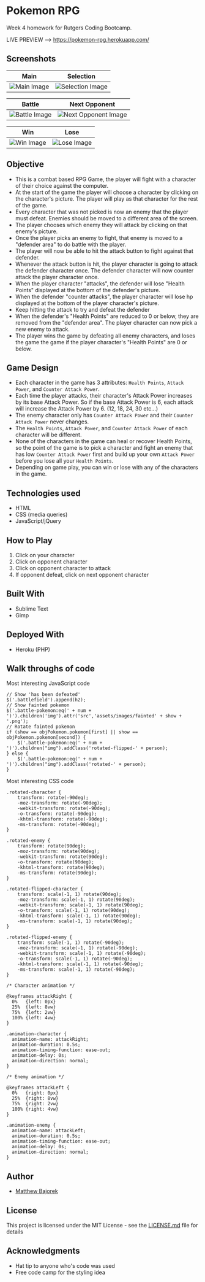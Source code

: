 # Pokemon RPG
Week 4 homework for Rutgers Coding Bootcamp.

LIVE PREVIEW --> https://pokemon-rpg.herokuapp.com/

## Screenshots

Main | Selection
-------------|--------
![Main Image](/readme_images/main.png?raw=true"main.png") | ![Selection Image](/readme_images/selection.png?raw=true"selection.png")

Battle | Next Opponent
-------------|--------
![Battle Image](/readme_images/battle.png?raw=true"battle.png") | ![Next Opponent Image](/readme_images/nextopponent.png?raw=true"nextopponent.png")

Win | Lose
-------------|--------
![Win Image](/readme_images/win.png?raw=true"win.png") | ![Lose Image](/readme_images/lose.png?raw=true"lose.png")

## Objective
* This is a combat based RPG Game, the player will fight with a character of their choice against the computer.
* At the start of the game the player will choose a character by clicking on the character's picture. The player will play as that character for the rest of the game.
* Every character that was not picked is now an enemy that the player must defeat. Enemies should be moved to a different area of the screen.
* The player chooses which enemy they will attack by clicking on that enemy's picture.
* Once the player picks an enemy to fight, that enemy is moved to a "defender area" to do battle with the player.
* The player will now be able to hit the attack button to fight against that defender.
* Whenever the attack button is hit, the player character is going to attack the defender character once. The defender character will now counter attack the player character once.
* When the player character "attacks", the defender will lose "Health Points" displayed at the bottom of the defender's picture.
* When the defender "counter attacks", the player character will lose hp displayed at the bottom of the player character's picture.
* Keep hitting the attack to try and defeat the defender
* When the defender's "Health Points" are reduced to 0 or below, they are removed from the "defender area". The player character can now pick a new enemy to attack.
* The player wins the game by defeating all enemy characters, and loses the game the game if the player character's "Health Points" are 0 or below.

## Game Design
* Each character in the game has 3 attributes: `Health Points`, `Attack Power`, and `Counter Attack Power`.
* Each time the player attacks, their character's Attack Power increases by its base Attack Power. So if the base Attack Power is 6, each attack will increase the Attack Power by 6. (12, 18, 24, 30 etc...)
* The enemy character only has `Counter Attack Power` and their `Counter Attack Power` never changes.
* The `Health Points`, `Attack Power`, and `Counter Attack Power` of each character will be different.
* None of the characters in the game can heal or recover Health Points, so the point of the game is to pick a character and fight an enemy that has low `Counter Attack Power` first and build up your own `Attack Power` before you lose all your `Health Points`.
* Depending on game play, you can win or lose with any of the characters in the game.

## Technologies used
- HTML
- CSS (media queries)
- JavaScript/jQuery

## How to Play

1. Click on your character
2. Click on opponent character
3. Click on opponent character to attack
4. If opponent defeat, click on next opponent character

## Built With

* Sublime Text
* Gimp

## Deployed With

* Heroku (PHP)

## Walk throughs of code

Most interesting JavaScript code
```
// Show 'has been defeated'
$('.battlefield').append(h2);
// Show fainted pokemon
$('.battle-pokemon:eq(' + num + ')').children('img').attr('src','assets/images/fainted' + show + '.png');
// Rotate fainted pokemon
if (show == objPokemon.pokemon[first] || show == objPokemon.pokemon[second]) {
    $('.battle-pokemon:eq(' + num + ')').children("img").addClass('rotated-flipped-' + person);
} else {
    $('.battle-pokemon:eq(' + num + ')').children("img").addClass('rotated-' + person);
}
```
Most interesting CSS code
```
.rotated-character {
    transform: rotate(-90deg);
    -moz-transform: rotate(-90deg);
    -webkit-transform: rotate(-90deg);
    -o-transform: rotate(-90deg);
    -khtml-transform: rotate(-90deg);
    -ms-transform: rotate(-90deg);
}

.rotated-enemy {
    transform: rotate(90deg);
    -moz-transform: rotate(90deg);
    -webkit-transform: rotate(90deg);
    -o-transform: rotate(90deg);
    -khtml-transform: rotate(90deg);
    -ms-transform: rotate(90deg);
}

.rotated-flipped-character {
    transform: scale(-1, 1) rotate(90deg);
    -moz-transform: scale(-1, 1) rotate(90deg);
    -webkit-transform: scale(-1, 1) rotate(90deg);
    -o-transform: scale(-1, 1) rotate(90deg);
    -khtml-transform: scale(-1, 1) rotate(90deg);
    -ms-transform: scale(-1, 1) rotate(90deg);
}

.rotated-flipped-enemy {
    transform: scale(-1, 1) rotate(-90deg);
    -moz-transform: scale(-1, 1) rotate(-90deg);
    -webkit-transform: scale(-1, 1) rotate(-90deg);
    -o-transform: scale(-1, 1) rotate(-90deg);
    -khtml-transform: scale(-1, 1) rotate(-90deg);
    -ms-transform: scale(-1, 1) rotate(-90deg);
}

/* Character animation */

@keyframes attackRight {
  0%   {left: 0px}
  25%  {left: 8vw}
  75%  {left: 2vw}
  100% {left: 4vw}
}

.animation-character {
  animation-name: attackRight;
  animation-duration: 0.5s; 
  animation-timing-function: ease-out; 
  animation-delay: 0s;
  animation-direction: normal; 
}

/* Enemy animation */

@keyframes attackLeft {
  0%   {right: 0px}
  25%  {right: 8vw}
  75%  {right: 2vw}
  100% {right: 4vw}
}

.animation-enemy {
  animation-name: attackLeft;
  animation-duration: 0.5s; 
  animation-timing-function: ease-out; 
  animation-delay: 0s;
  animation-direction: normal; 
}
```

## Author

* [Matthew Bajorek](https://www.linkedin.com/in/matthewbajorek)

## License

This project is licensed under the MIT License - see the [LICENSE.md](LICENSE.md) file for details

## Acknowledgments

* Hat tip to anyone who's code was used
* Free code camp for the styling idea
